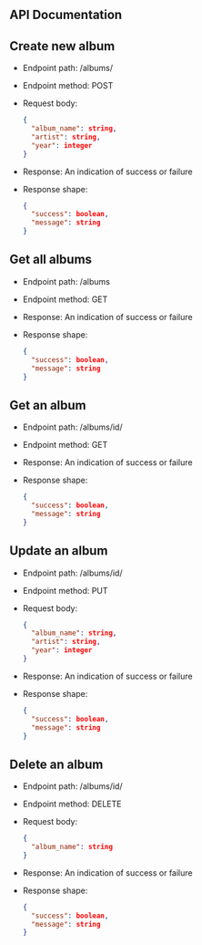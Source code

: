 ## API Documentation

## Create new album

- Endpoint path: /albums/
- Endpoint method: POST

- Request body:

  ```json
  {
    "album_name": string,
    "artist": string,
    "year": integer
  }
  ```

- Response: An indication of success or failure
- Response shape:
  ```json
  {
    "success": boolean,
    "message": string
  }
  ```

## Get all albums

- Endpoint path: /albums
- Endpoint method: GET

- Response: An indication of success or failure
- Response shape:
  ```json
  {
    "success": boolean,
    "message": string
  }
  ```

## Get an album

- Endpoint path: /albums/id/
- Endpoint method: GET

- Response: An indication of success or failure
- Response shape:
  ```json
  {
    "success": boolean,
    "message": string
  }
  ```

## Update an album

- Endpoint path: /albums/id/
- Endpoint method: PUT

- Request body:

  ```json
  {
    "album_name": string,
    "artist": string,
    "year": integer
  }
  ```

- Response: An indication of success or failure
- Response shape:
  ```json
  {
    "success": boolean,
    "message": string
  }
  ```

## Delete an album

- Endpoint path: /albums/id/
- Endpoint method: DELETE

- Request body:

  ```json
  {
    "album_name": string
  }
  ```

- Response: An indication of success or failure
- Response shape:
  ```json
  {
    "success": boolean,
    "message": string
  }
  ```
